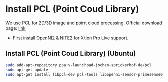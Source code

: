 # Install PCL (Point Coud Library)

We use PCL for 2D/3D image and point cloud processing. Official download page: [link](http://pointclouds.org/)

- First install [OpenNI2 & NiTE2](install_openni_nite.md) for Xtion Pro Live support.

## Install PCL (Point Coud Library) (Ubuntu)

```bash
sudo add-apt-repository ppa:v-launchpad-jochen-sprickerhof-de/pcl
sudo apt-get update
sudo apt-get install libpcl-dev pcl-tools libopenni-sensor-primesense0  # libpcl-dev & pcl-tools instead of libpcl-all-dev as of Dic/2015
```
